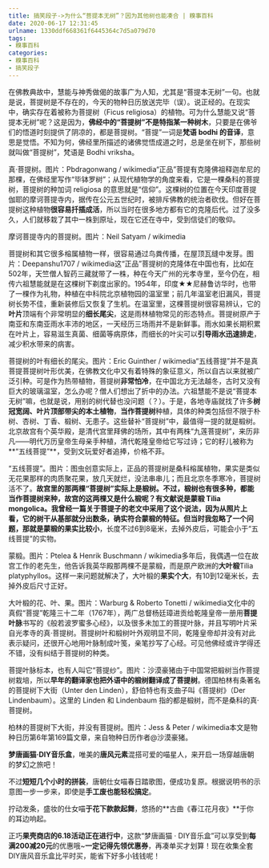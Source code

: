 ```yaml
---
title: 搞笑段子->为什么“菩提本无树”？因为其他树也能凑合 | 糗事百科
date: 2020-06-17 12:31:45
urlname: 1330ddf668361f6445364c7d5a079d70
tags: 
- 糗事百科
categories:
- 糗事百科
- 搞笑段子
---
```

在佛教典故中，慧能与神秀做偈的故事广为人知，尤其是“菩提本无树”一句。也就是说，菩提树是不存在的，今天的物种日历放送完毕（误）。说正经的。在现实中，确实存在着被称为菩提树（Ficus religiosa）的植物。可为什么慧能又说“菩提本无树”呢？这是因为，**佛经中的“菩提树”不是特指某一种树木**，只要是在佛爷们的悟道时刻提供了阴凉的，都是菩提树。“菩提”一词是**梵语 bodhi 的音译**，意思是觉悟。不知为何，佛经里所描述的诸佛觉悟成道之时，总是坐在树下，那些树就叫做“菩提树”，梵语是 Bodhi vriksha。

真·菩提树。图片：Pbdragonwang / wikimedia“正品”菩提有克隆佛祖释迦牟尼的那棵，在佛经里写作“毕钵罗树”；从现代植物学的角度来看，它是一棵桑科的菩提树，菩提树的种加词 religiosa 的意思就是“信仰”。这棵树的位置在今天印度菩提伽耶的摩诃菩提寺内，据传在公元五世纪时，被排斥佛教的统治者砍伐。但好在菩提树这种植物**很容易扦插成活**，所以当时在很多地方都有它的克隆后代。过了没多久，人们就移栽了其中一株到原址，现在它还在寺中，受到信徒们的敬仰。

摩诃菩提寺内的菩提树。图片：Neil Satyam / wikimedia

菩提树和其它很多榕属植物一样，很容易通过鸟粪传播，在屋顶瓦缝中发芽。图片：Deepanshu1707 / wikimedia这“正品”菩提树的克隆体在中国也有，比如在502年，天竺僧人智药三藏就带了一株，种在今天广州的光孝寺里，至今仍在，相传六祖慧能就是在这棵树下剃度出家的。1954年，印度★★尼赫鲁访华时，也带了一棵作为礼物，种植在中科院北京植物园的温室里；前几年温室老旧漏风，菩提树长势不佳，重新装修后又恢复了生机。在温室里，这棵菩提树很容易辨认，它的**叶片**顶端有个非常明显的**细长尾尖**，这是雨林植物常见的形态特点。菩提树原产于南亚和东南亚雨水丰沛的地区，一天经历三场雨并不是新鲜事。雨水如果长期积累在叶片上，容易滋生真菌、细菌等病原体，而细长的叶尖可以**引导雨水迅速排走**，减少积水带来的病害。

菩提树的叶有细长的尾尖。图片：Eric Guinther / wikimedia“五线菩提”并不是真菩提菩提树叶形优美，在佛教文化中又有着特殊的象征意义，所以自古以来就被广泛引种。可是作为热带植物，菩提树**非常怕冷**，在中国北方无法越冬，古时又没有巨大的玻璃温室，怎么办呢？僧人们想出了折中的办法。六祖慧能不是说“菩提本无树”嘛，也就是说，用别的树代替也没问题（？）。于是，各地寺庙就找了许多**树冠宽阔、叶片顶部带尖的本土植物**，**当作菩提树**种植，具体的种类包括但不限于朴树、杏树、丁香、椴树、无患子。这些替补“菩提树”中，最值得一提的就是椴树。北京故宫有个英华殿，是清代宫里拜佛的场所，其中有两株“九莲菩提树”，来历非凡——明代万历皇帝生母亲手种植，清代乾隆皇帝给它写过诗；它的籽儿被称为**“五线菩提”**，受到文玩爱好者追捧，价格不菲。

“五线菩提”。图片：图虫创意实际上，正品的菩提树是桑科榕属植物，果实是类似无花果那样的肉质聚花果，放几天就烂，没法串串儿；而且北京冬季寒冷，菩提树活不了。**故宫里的那两棵“菩提树”实际上是椴树。**不过，椴树也有很多种，都能当作菩提树来种，故宫的这两棵又是什么椴呢？有文献说是蒙椴 Tilia mongolica。我曾经一篇关于菩提子的老文中采用了这个说法，因为从照片上看，它的树干从基部就分出数条，确实符合蒙椴的特征。但当时我忽略了一个问题，那就是**蒙椴的果实比较小**，长度不过6到8毫米，去掉外皮后，可能会小于“五线菩提”的实物。

蒙椴。图片：Ptelea & Henrik Buschmann / wikimedia多年后，我偶遇一位在故宫工作的老先生，他告诉我英华殿那两棵不是蒙椴，而是原产欧洲的**大叶椴**Tilia platyphyllos。这样一来问题就解决了，大叶椴的**果实个大**，有10到12毫米长，去掉外皮后尺寸正好。

大叶椴的花、叶、果。图片：Warburg & Roberto Tonetti / wikimedia文化中的真假“菩提”乾隆三十二年（1767年），两广总督杨廷璋进贡给乾隆皇帝一册用**菩提叶脉**书写的《般若波罗蜜多心经》，以及很多未加工的菩提叶脉，并且写明叶片采自光孝寺的真·菩提树。菩提树叶和椴树叶外观明显不同，乾隆皇帝却并没有对此表示疑问，还很开心地用叶脉制成叶笺，亲笔抄写了心经。可见他佛经或许学得还不错，没有纠结于菩提树的种类。

菩提叶脉标本，也有人叫它“菩提纱”。图片：沙漠豪猪由于中国常把椴树当作菩提树栽培，所以**早年的翻译家也把外语中的椴树翻译成了菩提树**。德国柏林有条著名的菩提树下大街（Unter den Linden），舒伯特也有支曲子叫《菩提树》（Der Lindenbaum）。这里的 Linden 和 Lindenbaum 指的都是椴树，而不是桑科的真·菩提树。

柏林的菩提树下大街，并没有菩提树。图片：Jess & Peter / wikimedia本文是物种日历第6年第169篇文章，来自物种日历作者@沙漠豪猪。

**梦唐画猫·DIY音乐盒**，唯美的**唐风元素**混搭可爱的喵星人，来开启一场穿越唐朝的梦幻之旅吧！

不过**短短几个小时的拼装**，唐朝仕女喵春日踏歌图，便成功复原。根据说明书的示意图一步一步来，即使是**手工废也能轻松搞定**。

拧动发条，盛妆的仕女喵**于花下款款起舞**，悠扬的**古曲《春江花月夜》**于你的耳边响起。

正巧**果壳商店的6.18活动正在进行中**，这款“梦唐画猫 · DIY音乐盒”可以享受到**每满200减20元**的优惠哦~**一定记得先领优惠券**，再凑单买才划算！现在收集全套DIY唐风音乐盒比平时买，能省下好多小钱钱呢！


